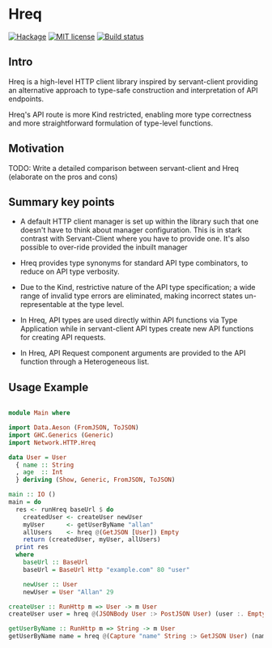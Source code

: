 # Hreq

[![Hackage](https://img.shields.io/hackage/v/hreq.svg?logo=haskell)](https://hackage.haskell.org/package/hreq)
[![MIT license](https://img.shields.io/badge/license-MIT-blue.svg)](LICENSE)
[![Build status](https://img.shields.io/travis/epicallan/hreq.svg?logo=travis)](https://travis-ci.org/epicallan/hreq)

## Intro

Hreq is a high-level HTTP client library inspired by servant-client providing an alternative approach to type-safe construction and interpretation of API endpoints.

Hreq's API route is more Kind restricted, enabling more type correctness and more straightforward formulation of type-level functions.

##  Motivation

TODO: Write a detailed comparison between servant-client and Hreq (elaborate on the pros and cons)

Summary key points
-----------------
 - A default HTTP client manager is set up within the library such that one doesn't have to think about manager configuration. This is in stark contrast with Servant-Client where you have to provide one. It's also possible to over-ride provided the inbuilt manager

 - Hreq provides type synonyms for standard API type combinators, to reduce on API type verbosity.

 - Due to the Kind, restrictive nature of the API type specification; a wide range of invalid type errors are eliminated, making incorrect states un-representable at the type level.

 - In Hreq, API types are used directly within API functions via Type Application while in servant-client API types create new API functions for creating API requests.

 - In Hreq, API Request component arguments are provided to the API function through a Heterogeneous list.

## Usage Example


```haskell

module Main where

import Data.Aeson (FromJSON, ToJSON)
import GHC.Generics (Generic)
import Network.HTTP.Hreq

data User = User
  { name :: String
  , age  :: Int
  } deriving (Show, Generic, FromJSON, ToJSON)

main :: IO ()
main = do
  res <- runHreq baseUrl $ do
    createdUser <- createUser newUser
    myUser      <- getUserByName "allan"
    allUsers    <- hreq @(GetJSON [User]) Empty
    return (createdUser, myUser, allUsers)
  print res
  where
    baseUrl :: BaseUrl
    baseUrl = BaseUrl Http "example.com" 80 "user"

    newUser :: User
    newUser = User "Allan" 29

createUser :: RunHttp m => User -> m User
createUser user = hreq @(JSONBody User :> PostJSON User) (user :. Empty)

getUserByName :: RunHttp m => String -> m User
getUserByName name = hreq @(Capture "name" String :> GetJSON User) (name  :. Empty)

```
